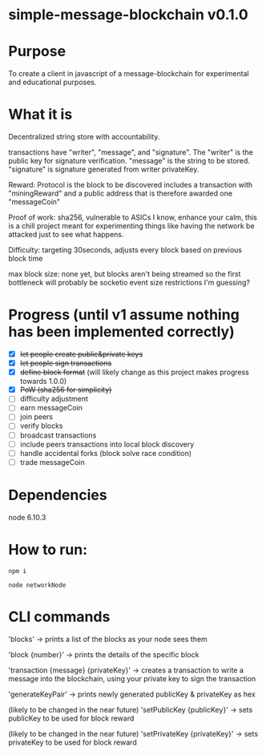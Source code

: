 # simple-message-blockchain v0.1.0

# Purpose
To create a client in javascript of a message-blockchain for experimental and educational purposes.

# What it is
Decentralized string store with accountability.

transactions have "writer", "message", and "signature". The "writer" is the public key for signature verification. "message" is the string to be stored. "signature" is signature generated from writer privateKey.

Reward: Protocol is the block to be discovered includes a transaction with "miningReward" and a public address that is therefore awarded one "messageCoin"

Proof of work: sha256, vulnerable to ASICs I know, enhance your calm, this is a chill project meant for experimenting things like having the network be attacked just to see what happens.

Difficulty: targeting 30seconds, adjusts every block based on previous block time

max block size: none yet, but blocks aren't being streamed so the first bottleneck will probably be socketio event size restrictions I'm guessing?

# Progress (until v1 assume nothing has been implemented correctly)
- [x] ~~let people create public&private keys~~
- [x] ~~let people sign transactions~~
- [x] ~~define block format~~ (will likely change as this project makes progress towards 1.0.0)
- [x] ~~PoW (sha256 for simplicity)~~
- [ ] difficulty adjustment
- [ ] earn messageCoin
- [ ] join peers
- [ ] verify blocks
- [ ] broadcast transactions
- [ ] include peers transactions into local block discovery
- [ ] handle accidental forks (block solve race condition)
- [ ] trade messageCoin

# Dependencies

node 6.10.3

# How to run:

`npm i`

`node networkNode`

# CLI commands

'blocks' -> prints a list of the blocks as your node sees them

'block {number}' -> prints the details of the specific block

'transaction {message} {privateKey}' -> creates a transaction to write a message into the blockchain, using your private key to sign the transaction
  
'generateKeyPair' -> prints newly generated publicKey & privateKey as hex

(likely to be changed in the near future) 'setPublicKey {publicKey}' -> sets publicKey to be used for block reward

(likely to be changed in the near future) 'setPrivateKey {privateKey}' -> sets privateKey to be used for block reward

